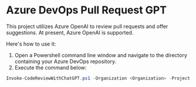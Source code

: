 # Azure DevOps Pull Request GPT

This project utilizes Azure OpenAI to review pull requests and offer suggestions. At present, Azure OpenAI is supported.

Here's how to use it:

1. Open a Powershell command line window and navigate to the directory containing your Azure DevOps repository.
2. Execute the command below:

```powershell
Invoke-CodeReviewWithChatGPT.ps1 -Organization <Organization> -Project <Organization> -PullRequestId <PullRequestId> -PAT <PAT> -ChatGPTAccountName <ChatGPTAccountName> -ChatGPTAccessKey <ChatGPTAccessKey> -ChatGPTDeploymentName <ChatGPTDeploymentName>
```